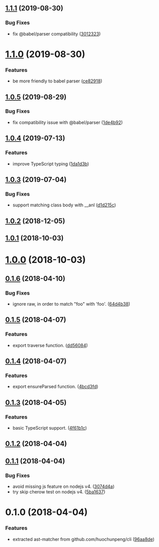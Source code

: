 ## [1.1.1](https://github.com/dumberjs/ast-matcher/compare/v1.1.0...v1.1.1) (2019-08-30)


### Bug Fixes

* fix @babel/parser compatibility ([3012323](https://github.com/dumberjs/ast-matcher/commit/3012323))



# [1.1.0](https://github.com/dumberjs/ast-matcher/compare/v1.0.5...v1.1.0) (2019-08-30)


### Features

* be more friendly to babel parser ([ce82918](https://github.com/dumberjs/ast-matcher/commit/ce82918))



## [1.0.5](https://github.com/dumberjs/ast-matcher/compare/v1.0.4...v1.0.5) (2019-08-29)


### Bug Fixes

* fix compatibility issue with @babel/parser ([1de4b92](https://github.com/dumberjs/ast-matcher/commit/1de4b92))



## [1.0.4](https://github.com/dumberjs/ast-matcher/compare/v1.0.3...v1.0.4) (2019-07-13)


### Features

* improve TypeScript typing ([1da1d3b](https://github.com/dumberjs/ast-matcher/commit/1da1d3b))



## [1.0.3](https://github.com/dumberjs/ast-matcher/compare/v1.0.2...v1.0.3) (2019-07-04)


### Bug Fixes

* support matching class body with __anl ([d1d215c](https://github.com/dumberjs/ast-matcher/commit/d1d215c))



## [1.0.2](https://github.com/dumberjs/ast-matcher/compare/v1.0.1...v1.0.2) (2018-12-05)



<a name="1.0.1"></a>
## [1.0.1](https://github.com/huochunpeng/ast-matcher/compare/v1.0.0...v1.0.1) (2018-10-03)



<a name="1.0.0"></a>
# [1.0.0](https://github.com/huochunpeng/ast-matcher/compare/v0.1.6...v1.0.0) (2018-10-03)



<a name="0.1.6"></a>
## [0.1.6](https://github.com/huochunpeng/ast-matcher/compare/v0.1.5...v0.1.6) (2018-04-10)


### Bug Fixes

* ignore raw, in order to match "foo" with 'foo'. ([64d4b38](https://github.com/huochunpeng/ast-matcher/commit/64d4b38))



<a name="0.1.5"></a>
## [0.1.5](https://github.com/huochunpeng/ast-matcher/compare/v0.1.4...v0.1.5) (2018-04-07)


### Features

* export traverse function. ([dd56084](https://github.com/huochunpeng/ast-matcher/commit/dd56084))



<a name="0.1.4"></a>
## [0.1.4](https://github.com/huochunpeng/ast-matcher/compare/v0.1.3...v0.1.4) (2018-04-07)


### Features

* export ensureParsed function. ([4bcd3fd](https://github.com/huochunpeng/ast-matcher/commit/4bcd3fd))



<a name="0.1.3"></a>
## [0.1.3](https://github.com/huochunpeng/ast-matcher/compare/v0.1.2...v0.1.3) (2018-04-05)


### Features

* basic TypeScript support. ([4f61b1c](https://github.com/huochunpeng/ast-matcher/commit/4f61b1c))



<a name="0.1.2"></a>
## [0.1.2](https://github.com/huochunpeng/ast-matcher/compare/v0.1.1...v0.1.2) (2018-04-04)



<a name="0.1.1"></a>
## [0.1.1](https://github.com/huochunpeng/ast-matcher/compare/v0.1.0...v0.1.1) (2018-04-04)


### Bug Fixes

* avoid missing js feature on nodejs v4. ([3074d4a](https://github.com/huochunpeng/ast-matcher/commit/3074d4a))
* try skip cherow test on nodejs v4. ([5ba1637](https://github.com/huochunpeng/ast-matcher/commit/5ba1637))



<a name="0.1.0"></a>
# 0.1.0 (2018-04-04)


### Features

* extracted ast-matcher from github.com/huochunpeng/cli ([96aa8de](https://github.com/huochunpeng/ast-matcher/commit/96aa8de))





